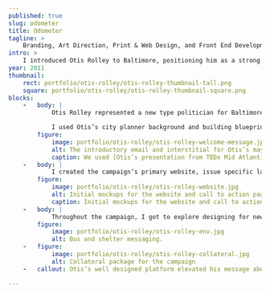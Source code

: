 ```yaml
---
published: true
slug: odometer
title: Odometer
tagline: >
    Branding, Art Direction, Print & Web Design, and Front End Development
intro: >
    I introduced Otis Rolley to Baltimore, positioning him as a strong candidate with the plan and skills to move Baltimore forward.
year: 2011
thumbnail:
    rect: portfolio/otis-rolley/otis-rolley-thumbnail-tall.png
    square: portfolio/otis-rolley/otis-rolley-thumbnail-square.png
blocks:
    -   body: |
            Otis Rolley represented a new type politician for Baltimore, an official without political baggage. He saw the way design and digital strategy won the 2008 election, and wanted to make sure his campaign also utilized those tools effectively.

            I used Otis’s city planner background and building blueprints as inspiration. Instead of a traditional blue, I used a purple tinge to tie into Baltimore’s love for their football team. Otis’s typeface was geometric, strong, and reads well at all scales.
        figure:
            image: portfolio/otis-rolley/otis-rolley-welcome-message.jpg
            alt: The introductory email and interstitial for Otis’s mayoral campaign
            caption: We used [Otis’s presentation from TEDx Mid Atlantic](https://www.youtube.com/watch?v=rfka3clhZLU) as a way to introduce Otis and his policies.
    -   body: |
            I created the campaign’s primary website, issue specific landing pages, and donation emails. All elements shared between them a flexible design system, adapted to each specific use.
        figure:
            image: portfolio/otis-rolley/otis-rolley-website.jpg
            alt: Initial mockups for the website and call to action page.
            caption: Initial mockups for the website and call to action page.
    -   body: |
            Throughout the campaign, I got to explore designing for new environments. I designed collateral, lawn signs, bus & shelter banners, and even building signage.
        figure:
            image: portfolio/otis-rolley/otis-rolley-env.jpg
            alt: Bus and shelter messaging.
    -   figure:
            image: portfolio/otis-rolley/otis-rolley-collateral.jpg
            alt: Collateral package for the campaign
    -   callout: Otis’s well designed platform elevated his message above&nbsp;the&nbsp;competition.

---
```

